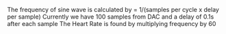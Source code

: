 The frequency of sine wave  is calculated by = 1/(samples per cycle x delay per sample)
Currently we have 100 samples from DAC and a delay of 0.1s after each sample
The Heart Rate is found by multiplying frequency by 60